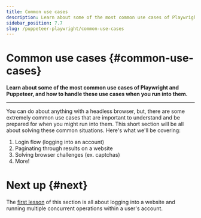 ```yaml
---
title: Common use cases
description: Learn about some of the most common use cases of Playwright and Puppeteer, and how to handle these use cases when you run into them.
sidebar_position: 7.7
slug: /puppeteer-playwright/common-use-cases
---
```


# Common use cases {#common-use-cases}

**Learn about some of the most common use cases of Playwright and Puppeteer, and how to handle these use cases when you run into them.**

---

You can do about anything with a headless browser, but, there are some extremely common use cases that are important to understand and be prepared for when you might run into them. This short section will be all about solving these common situations. Here's what we'll be covering:

1. Login flow (logging into an account)
2. Paginating through results on a website
3. Solving browser challenges (ex. captchas)
4. More!

# Next up {#next}

The [first lesson](./logging_into_a_website.md) of this section is all about logging into a website and running multiple concurrent operations within a user's account.
